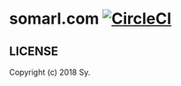 # somarl.com [![CircleCI](https://img.shields.io/circleci/project/github/somarlyonks/somarl.com/master.svg)](https://circleci.com/gh/somarlyonks/somarl.com)

## LICENSE

Copyright (c) 2018 Sy.
